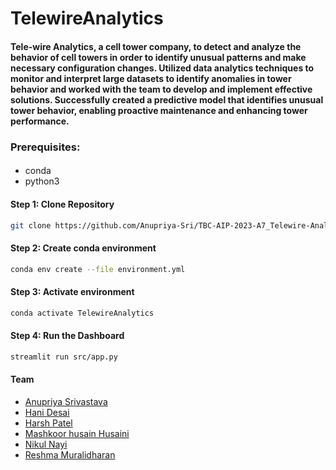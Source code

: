 # TelewireAnalytics #

#### Tele-wire Analytics, a cell tower company, to detect and analyze the behavior of cell towers in order to identify unusual patterns and make necessary configuration changes. Utilized data analytics techniques to monitor and interpret large datasets to identify anomalies in tower behavior and worked with the team to develop and implement effective solutions. Successfully created a predictive model that identifies unusual tower behavior, enabling proactive maintenance and enhancing tower performance.  ####


### Prerequisites: ###
####
- conda
- python3
####
#### Step 1: Clone Repository ####
```sh
git clone https://github.com/Anupriya-Sri/TBC-AIP-2023-A7_Telewire-Analytics.git
```

#### Step 2: Create conda environment ####
```sh
conda env create --file environment.yml
```

#### Step 3: Activate environment ####
```sh
conda activate TelewireAnalytics
```

#### Step 4: Run the Dashboard ####
```sh
streamlit run src/app.py
```

#### Team
* [Anupriya Srivastava](https://github.com/Anupriya-Sri)
* [Hani Desai](https://github.com/Anupriya-Sri)
* [Harsh Patel](https://github.com/Anupriya-Sri)
* [Mashkoor husain Husaini](https://github.com/Anupriya-Sri)
* [Nikul Nayi](https://github.com/Anupriya-Sri)
* [Reshma Muralidharan](https://github.com/Anupriya-Sri)